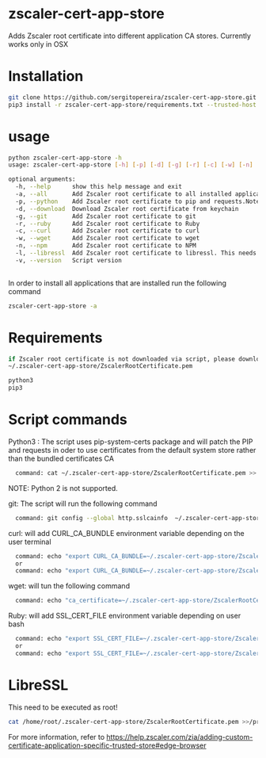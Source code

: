 # zscaler-cert-app-store
Adds Zscaler root certificate into different application CA stores. Currently works only in OSX

# Installation 
```bash
git clone https://github.com/sergitopereira/zscaler-cert-app-store.git
pip3 install -r zscaler-cert-app-store/requirements.txt --trusted-host pypi.org --trusted-host pypi.python.org --trusted-host files.pythonhosted.org
```

# usage
```bash
python zscaler-cert-app-store -h
usage: zscaler-cert-app-store [-h] [-p] [-d] [-g] [-r] [-c] [-w] [-n] [-l] [-v]

optional arguments:
  -h, --help      show this help message and exit
  -a, --all       Add Zscaler root certificate to all installed applications
  -p, --python    Add Zscaler root certificate to pip and requests.Note that python2 is not supported
  -d, --download  Download Zscaler root certificate from keychain
  -g, --git       Add Zscaler root certificate to git
  -r, --ruby      Add Zscaler root certificate to Ruby
  -c, --curl      Add Zscaler root certificate to curl
  -w, --wget      Add Zscaler root certificate to wget
  -n, --npm       Add Zscaler root certificate to NPM
  -l, --libressl  Add Zscaler root certificate to libressl. This needs to be executed as root
  -v, --version   Script version
    
```
In order to install all applications that are installed run the following command
```bash
zscaler-cert-app-store -a
```


# Requirements
```bash
if Zscaler root certificate is not downloaded via script, please download to
~/.zscaler-cert-app-store/ZscalerRootCertificate.pem

python3
pip3
```
# Script  commands

Python3 : The script uses pip-system-certs package and will patch the PIP and requests in oder to 
use certificates from the default system store rather than the bundled certificates CA
```bash
  command: cat ~/.zscaler-cert-app-store/ZscalerRootCertificate.pem >> $(python -m certifi)
```
NOTE: Python 2 is not supported.

git: The script  will run the following command
```bash
  command: git config --global http.sslcainfo  ~/.zscaler-cert-app-store/ZscalerRootCertificate.pem/ZscalerRootCertificate.pem
```
curl: will add  CURL_CA_BUNDLE environment variable depending on the user terminal
```bash
  command: echo "export CURL_CA_BUNDLE=~/.zscaler-cert-app-store/ZscalerRootCertificate.pem" >> $HOME/.bashrc
  or
  command: echo "export CURL_CA_BUNDLE=~/.zscaler-cert-app-store/ZscalerRootCertificate.pem" >> $HOME/.zshrc
```
wget: will tun the following command
```bash
  command: echo "ca_certificate=~/.zscaler-cert-app-store/ZscalerRootCertificate.pem" >> $HOME/.wgetrc
```
Ruby: will add SSL_CERT_FILE environment variable depending on user bash
```bash
  command: echo "export SSL_CERT_FILE=~/.zscaler-cert-app-store/ZscalerRootCertificate.pem" >> $HOME/.bashrc
  or
  command: echo "export SSL_CERT_FILE=~/.zscaler-cert-app-store/ZscalerRootCertificate.pem" >> $HOME/.zshrc
```

# LibreSSL
This need to be executed as root!
```bash
cat /home/root/.zscaler-cert-app-store/ZscalerRootCertificate.pem >>/private/etc/ssl/cert.pem
```

For more information, refer to https://help.zscaler.com/zia/adding-custom-certificate-application-specific-trusted-store#edge-browser

